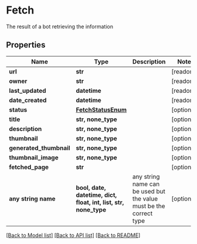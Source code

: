 # Fetch

The result of a bot retrieving the information

## Properties
Name | Type | Description | Notes
------------ | ------------- | ------------- | -------------
**url** | **str** |  | [readonly] 
**owner** | **str** |  | [readonly] 
**last_updated** | **datetime** |  | [readonly] 
**date_created** | **datetime** |  | [readonly] 
**status** | [**FetchStatusEnum**](FetchStatusEnum.md) |  | [optional] 
**title** | **str, none_type** |  | [optional] 
**description** | **str, none_type** |  | [optional] 
**thumbnail** | **str, none_type** |  | [optional] 
**generated_thumbnail** | **str, none_type** |  | [optional] 
**thumbnail_image** | **str, none_type** |  | [optional] 
**fetched_page** | **str** |  | [optional] 
**any string name** | **bool, date, datetime, dict, float, int, list, str, none_type** | any string name can be used but the value must be the correct type | [optional]

[[Back to Model list]](../README.md#documentation-for-models) [[Back to API list]](../README.md#documentation-for-api-endpoints) [[Back to README]](../README.md)


